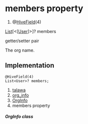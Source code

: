 
<div>

# members property

</div>


<div>

1.  @[HiveField](https://pub.dev/documentation/hive/2.2.3/hive/HiveField-class.html)(4)

</div>

[List](https://api.flutter.dev/flutter/dart-core/List-class.html)[\<[[User](../../models_user_user_info/User-class.md)]\>]?
members


getter/setter pair




The org name.



## Implementation

``` language-dart
@HiveField(4)
List<User>? members;
```







1.  [talawa](../../index.md)
2.  [org_info](../../models_organization_org_info/)
3.  [OrgInfo](../../models_organization_org_info/OrgInfo-class.md)
4.  members property

##### OrgInfo class








